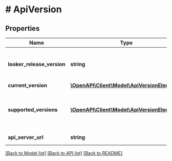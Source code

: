 # # ApiVersion

## Properties

Name | Type | Description | Notes
------------ | ------------- | ------------- | -------------
**looker_release_version** | **string** | Current Looker release version number | [optional] [readonly]
**current_version** | [**\OpenAPI\Client\Model\ApiVersionElement**](ApiVersionElement.md) |  | [optional]
**supported_versions** | [**\OpenAPI\Client\Model\ApiVersionElement[]**](ApiVersionElement.md) | Array of versions supported by this Looker instance | [optional] [readonly]
**api_server_url** | **string** | API server base url | [optional] [readonly]

[[Back to Model list]](../../README.md#models) [[Back to API list]](../../README.md#endpoints) [[Back to README]](../../README.md)
